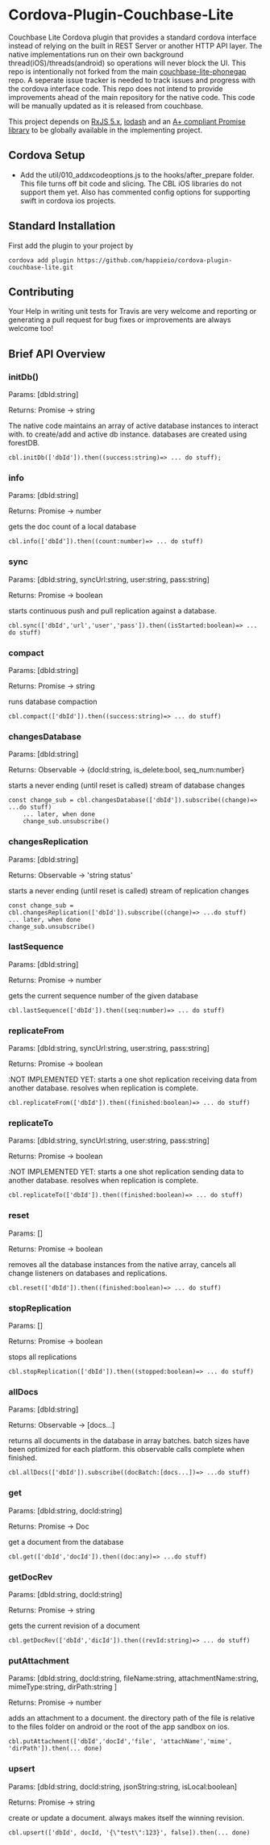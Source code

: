 # Cordova-Plugin-Couchbase-Lite
Couchbase Lite Cordova plugin that provides a standard cordova interface instead of relying on the 
 built in REST Server or another HTTP API layer. The native implementations run on their own
 background thread(iOS)/threads(android) so operations will never block the UI.
 This repo is intentionally not forked from the main
[couchbase-lite-phonegap](https://github.com/couchbaselabs/Couchbase-Lite-PhoneGap-Plugin)
repo. A seperate issue tracker is needed to track issues and progress with the cordova interface
 code. This repo does not intend to provide improvements ahead of the main
 repository for the native code. This code will be manually updated as it is
 released from couchbase.


This project depends on
[RxJS 5.x](https://medialize.github.io/URI.js/), [lodash](https://lodash.com/docs) and an
[A+ compliant Promise library](https://github.com/promises-aplus/promises-spec/blob/master/implementations.md)
  to be globally available in the implementing project.

## Cordova Setup
- Add the util/010_addxcodeoptions.js to the hooks/after_prepare folder. This file turns off
bit code and slicing. The CBL iOS libraries do not support them yet. Also has commented config
options for supporting swift in cordova ios projects.

## Standard Installation
First add the plugin to your project by

    cordova add plugin https://github.com/happieio/cordova-plugin-couchbase-lite.git

## Contributing
Your Help in writing unit tests for Travis are very welcome and reporting or generating
a pull request for bug fixes or improvements are always welcome too!


## Brief API Overview
### initDb()
Params: [dbId:string]

Returns: Promise -> string

The native code maintains an array of active database instances to interact with. to create/add
and active db instance. databases are created using forestDB. 

    cbl.initDb(['dbId']).then((success:string)=> ... do stuff);

### info
Params: [dbId:string]

Returns: Promise -> number

gets the doc count of a local database
    
    cbl.info(['dbId']).then((count:number)=> ... do stuff)
    
### sync
Params: [dbId:string, syncUrl:string, user:string, pass:string]

Returns: Promise -> boolean

starts continuous push and pull replication against a database.
    
    cbl.sync(['dbId','url','user','pass']).then((isStarted:boolean)=> ... do stuff)
    
### compact
Params: [dbId:string]

Returns: Promise -> string

runs database compaction
    
    cbl.compact(['dbId']).then((success:string)=> ... do stuff)
    
### changesDatabase
Params: [dbId:string]

Returns: Observable -> {docId:string, is_delete:bool, seq_num:number}

starts a never ending (until reset is called) stream of database changes
    
    const change_sub = cbl.changesDatabase(['dbId']).subscribe((change)=> ...do stuff)
        ... later, when done
        change_sub.unsubscribe()
    
### changesReplication
Params: [dbId:string]

Returns: Observable -> 'string status'

starts a never ending (until reset is called) stream of replication changes
    
    const change_sub = cbl.changesReplication(['dbId']).subscribe((change)=> ...do stuff)
    ... later, when done
    change_sub.unsubscribe()
    
### lastSequence
Params: [dbId:string]

Returns: Promise -> number

gets the current sequence number of the given database
    
    cbl.lastSequence(['dbId']).then((seq:number)=> ... do stuff)
    
### replicateFrom
Params: [dbId:string, syncUrl:string, user:string, pass:string]

Returns: Promise -> boolean

:NOT IMPLEMENTED YET: starts a one shot replication receiving data from another database. 
resolves when replication is complete.
    
    cbl.replicateFrom(['dbId']).then((finished:boolean)=> ... do stuff)
    
### replicateTo
Params: [dbId:string, syncUrl:string, user:string, pass:string]

Returns: Promise -> boolean

:NOT IMPLEMENTED YET: starts a one shot replication sending data to another database. 
resolves when replication is complete.
    
    cbl.replicateTo(['dbId']).then((finished:boolean)=> ... do stuff)
    
### reset
Params: []

Returns: Promise -> boolean

removes all the database instances from the native array, cancels all change listeners 
on databases and replications.
    
    cbl.reset(['dbId']).then((finished:boolean)=> ... do stuff)
    
### stopReplication
Params: []

Returns: Promise -> boolean

stops all replications 
    
    cbl.stopReplication(['dbId']).then((stopped:boolean)=> ... do stuff)
    
### allDocs
Params: [dbId:string]

Returns: Observable -> [docs...]

returns all documents in the database in array batches. batch sizes have been optimized 
for each platform. this observable calls complete when finished.
    
    cbl.allDocs(['dbId']).subscribe((docBatch:[docs...])=> ...do stuff)
    
### get
Params: [dbId:string, docId:string]

Returns: Promise -> Doc

get a document from the database
    
    cbl.get(['dbId','docId']).then((doc:any)=> ...do stuff)
    
### getDocRev
Params: [dbId:string, docId:string]

Returns: Promise -> string

gets the current revision of a document
    
    cbl.getDocRev(['dbId','dicId']).then((revId:string)=> ... do stuff)
    
### putAttachment
Params: [dbId:string, docId:string, fileName:string, attachmentName:string, mimeType:string, dirPath:string ]

Returns: Promise -> number

adds an attachment to a document. the directory path of the file is relative to the 
files folder on android or the root of the app sandbox on ios.
    
    cbl.putAttachment(['dbId','docId','file', 'attachName','mime', 'dirPath']).then(... done)
    
### upsert
Params: [dbId:string, docId:string, jsonString:string, isLocal:boolean]

Returns: Promise -> string

create or update a document. always makes itself the winning revision.
    
    cbl.upsert(['dbId', docId, '{\"test\":123}', false]).then(... done)
    